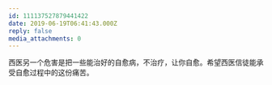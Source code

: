 ```yaml
---
id: 111137527879441422
date: 2019-06-19T06:41:43.000Z
reply: false
media_attachments: 0
---
```


西医另一个危害是把一些能治好的自愈病，不治疗，让你自愈。希望西医信徒能承受自愈过程中的这份痛苦。

